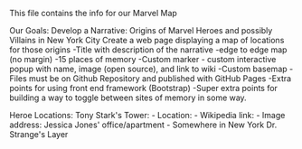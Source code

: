This file contains the info for our Marvel Map

Our Goals:
  Develop a Narrative: Origins of Marvel Heroes and possibly Villains in New York City
  Create a web page displaying a map of locations for those origins
    -Title with description of the narrative
    -edge to edge map (no margin)
    -15 places of memory
        -Custom marker - custom interactive popup with name, image (open source), and link to wiki
    -Custom basemap
    -Files must be on Github Repository and published with GitHub Pages
    -Extra points for using front end framework (Bootstrap)
    -Super extra points for building a way to toggle between sites of memory in some way.
    
Heroe Locations:
   Tony Stark's Tower:
    - Location: 
    - Wikipedia link: 
    - Image address: 
   Jessica Jones' office/apartment
    - Somewhere in New York
   Dr. Strange's Layer
